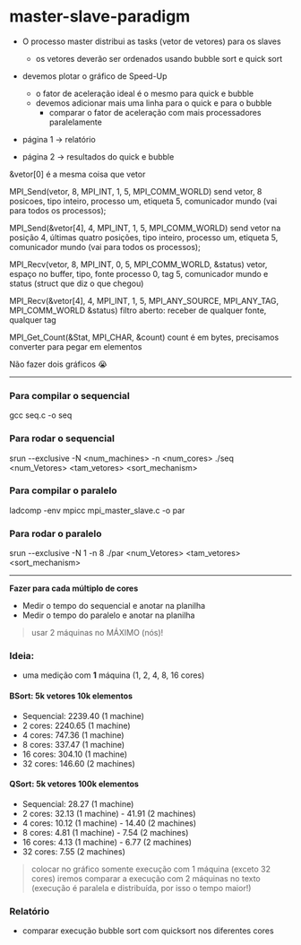 # master-slave-paradigm


- O processo master distribui as tasks (vetor de vetores) para os slaves
    - os vetores deverão ser ordenados usando bubble sort e quick sort

- devemos plotar o gráfico de Speed-Up 
    - o fator de aceleração ideal é o mesmo para quick e bubble
    - devemos adicionar mais uma linha para o quick e para o bubble
        - comparar o fator de aceleração com mais processadores paralelamente


- página 1 -> relatório
- página 2 -> resultados do quick e bubble

&vetor[0] é a mesma coisa que vetor

MPI_Send(vetor, 8, MPI_INT, 1, 5, MPI_COMM_WORLD)
send vetor, 8 posicoes, tipo inteiro, processo um, etiqueta 5, comunicador mundo (vai para todos os processos);

MPI_Send(&vetor[4], 4, MPI_INT, 1, 5, MPI_COMM_WORLD)
send vetor na posição 4, últimas quatro posições, tipo inteiro, processo um, etiqueta 5, comunicador mundo (vai para todos os processos);

MPI_Recv(vetor, 8, MPI_INT, 0, 5, MPI_COMM_WORLD, &status)
vetor, espaço no buffer, tipo, fonte processo 0, tag 5, comunicador mundo e status (struct que diz o que chegou)

MPI_Recv(&vetor[4], 4, MPI_INT, 1, 5, MPI_ANY_SOURCE, MPI_ANY_TAG, MPI_COMM_WORLD &status)
filtro aberto: receber de qualquer fonte, qualquer tag

MPI_Get_Count(&Stat, MPI_CHAR, &count) 
count é em bytes, precisamos converter para pegar em elementos

Não fazer dois gráficos 😭


___

### Para compilar o sequencial
gcc seq.c -o seq


### Para rodar o sequencial
srun --exclusive -N <num_machines> -n <num_cores> ./seq <num_Vetores> <tam_vetores> <sort_mechanism>

### Para compilar o paralelo
ladcomp -env mpicc mpi_master_slave.c -o par

### Para rodar o paralelo
srun --exclusive -N 1 -n 8 ./par <num_Vetores> <tam_vetores> <sort_mechanism>


___
**Fazer para cada múltiplo de cores** 

- Medir o tempo do sequencial e anotar na planilha
- Medir o tempo do paralelo e anotar na planilha

> usar 2 máquinas no MÁXIMO (nós)!

### Ideia:
- uma medição com **1** máquina (1, 2, 4, 8, 16 cores)


#### BSort: 5k vetores 10k elementos
- Sequencial: 2239.40 (1 machine)
- 2 cores: 2240.65 (1 machine)
- 4 cores: 747.36 (1 machine)
- 8 cores: 337.47 (1 machine)
- 16 cores: 304.10 (1 machine)
- 32 cores: 146.60 (2 machines)

#### QSort: 5k vetores 100k elementos
- Sequencial: 28.27 (1 machine)
- 2 cores: 32.13 (1 machine) - 41.91 (2 machines) 
- 4 cores: 10.12 (1 machine) - 14.40 (2 machines)
- 8 cores: 4.81 (1 machine) - 7.54 (2 machines)
- 16 cores: 4.13 (1 machine) - 6.77 (2 machines)
- 32 cores: 7.55  (2 machines) 

> colocar no gráfico somente execução com 1 máquina (exceto 32 cores)
> iremos comparar a execução com 2 máquinas no texto (execução é paralela e distribuída, por isso o tempo maior!)

### Relatório

- comparar execução bubble sort com quicksort nos diferentes cores